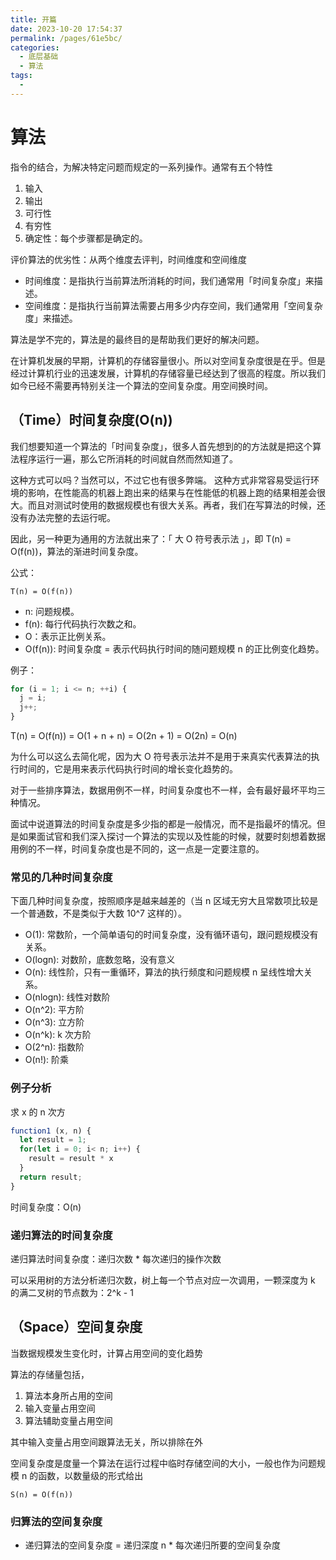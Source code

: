 ```yaml
---
title: 开篇
date: 2023-10-20 17:54:37
permalink: /pages/61e5bc/
categories:
  - 底层基础
  - 算法
tags:
  -
---
```


# 算法

指令的结合，为解决特定问题而规定的一系列操作。通常有五个特性

1. 输入
2. 输出
3. 可行性
4. 有穷性
5. 确定性：每个步骤都是确定的。

评价算法的优劣性：从两个维度去评判，时间维度和空间维度

- 时间维度：是指执行当前算法所消耗的时间，我们通常用「时间复杂度」来描述。
- 空间维度：是指执行当前算法需要占用多少内存空间，我们通常用「空间复杂度」来描述。

算法是学不完的，算法是的最终目的是帮助我们更好的解决问题。

在计算机发展的早期，计算机的存储容量很小。所以对空间复杂度很是在乎。但是经过计算机行业的迅速发展，计算机的存储容量已经达到了很高的程度。所以我们如今已经不需要再特别关注一个算法的空间复杂度。用空间换时间。

## （Time）时间复杂度(O(n))

我们想要知道一个算法的「时间复杂度」，很多人首先想到的的方法就是把这个算法程序运行一遍，那么它所消耗的时间就自然而然知道了。

这种方式可以吗？当然可以，不过它也有很多弊端。
这种方式非常容易受运行环境的影响，在性能高的机器上跑出来的结果与在性能低的机器上跑的结果相差会很大。而且对测试时使用的数据规模也有很大关系。再者，我们在写算法的时候，还没有办法完整的去运行呢。

因此，另一种更为通用的方法就出来了：「 大 O 符号表示法 」，即 T(n) = O(f(n))，算法的渐进时间复杂度。

公式：

```text
T(n) = O(f(n))
```

- n: 问题规模。
- f(n): 每行代码执行次数之和。
- O：表示正比例关系。
- O(f(n)): 时间复杂度 = 表示代码执行时间的随问题规模 n 的正比例变化趋势。

例子：

```js
for (i = 1; i <= n; ++i) {
  j = i;
  j++;
}
```

T(n) = O(f(n)) = O(1 + n + n) = O(2n + 1) = O(2n) = O(n)

为什么可以这么去简化呢，因为大 O 符号表示法并不是用于来真实代表算法的执行时间的，它是用来表示代码执行时间的增长变化趋势的。

对于一些排序算法，数据用例不一样，时间复杂度也不一样，会有最好最坏平均三种情况。

面试中说道算法的时间复杂度是多少指的都是一般情况，而不是指最坏的情况。但是如果面试官和我们深入探讨一个算法的实现以及性能的时候，就要时刻想着数据用例的不一样，时间复杂度也是不同的，这一点是一定要注意的。

### 常见的几种时间复杂度

下面几种时间复杂度，按照顺序是越来越差的（当 n 区域无穷大且常数项比较是一个普通数，不是类似于大数 10^7 这样的）。

- O(1): 常数阶，一个简单语句的时间复杂度，没有循环语句，跟问题规模没有关系。
- O(logn): 对数阶，底数忽略，没有意义
- O(n): 线性阶，只有一重循环，算法的执行频度和问题规模 n 呈线性增大关系。
- O(nlogn): 线性对数阶
- O(n^2): 平方阶
- O(n^3): 立方阶
- O(n^k): k 次方阶
- O(2^n): 指数阶
- O(n!): 阶乘

### 例子分析

求 x 的 n 次方

```js
function1 (x, n) {
  let result = 1;
  for(let i = 0; i< n; i++) {
    result = result * x
  }
  return result;
}
```

时间复杂度：O(n)

### 递归算法的时间复杂度

递归算法时间复杂度：递归次数 \* 每次递归的操作次数

可以采用树的方法分析递归次数，树上每一个节点对应一次调用，一颗深度为 k 的满二叉树的节点数为：2^k - 1

## （Space）空间复杂度

当数据规模发生变化时，计算占用空间的变化趋势

算法的存储量包括，

1. 算法本身所占用的空间
2. 输入变量占用空间
3. 算法辅助变量占用空间

其中输入变量占用空间跟算法无关，所以排除在外

空间复杂度是度量一个算法在运行过程中临时存储空间的大小，一般也作为问题规模 n 的函数，以数量级的形式给出

```text
S(n) = O(f(n))
```

### 归算法的空间复杂度

- 递归算法的空间复杂度 = 递归深度 n \* 每次递归所要的空间复杂度

